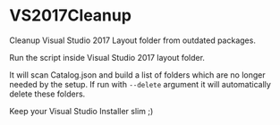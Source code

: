 # VS2017Cleanup
Cleanup Visual Studio 2017 Layout folder from outdated packages.

Run the script inside Visual Studio 2017 layout folder.

It will scan Catalog.json and build a list of folders which are no longer needed by the setup.
If run with `--delete` argument it will automatically delete these folders.

Keep your Visual Studio Installer slim ;)
